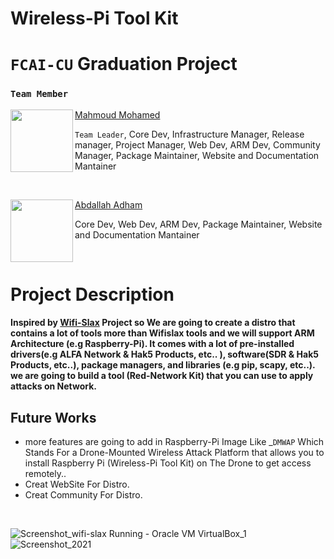 # Wireless-Pi Tool Kit
# `FCAI-CU` Graduation Project

### `Team Member `



<img align="left" width="100" height="100" src="https://user-images.githubusercontent.com/62524855/145219479-a19b4f86-7782-4a32-81d8-4cc855c5a8b3.png" /> [Mahmoud Mohamed](https://github.com/mmsaeed509?tab=repositories)

`Team Leader`, Core Dev, Infrastructure Manager, Release manager, Project Manager, Web Dev, ARM Dev, Community Manager, Package Maintainer, Website and Documentation Mantainer

<br />

<img align="left" width="100" height="100" src="https://user-images.githubusercontent.com/62524855/145222987-2ca3b513-2817-468d-8199-7e0da5cdfb13.png" /> [Abdallah Adham](https://github.com/0xSkorpioN) 

Core Dev, Web Dev, ARM Dev, Package Maintainer, Website and Documentation Mantainer

<br />

# Project Description
#### Inspired by [Wifi-Slax](https://www.wifislax.com/)  Project so We are going to create a distro that contains a lot of tools more than Wifislax tools and we will support ARM Architecture (e.g Raspberry-Pi). It comes with a lot of pre-installed drivers(e.g ALFA Network & Hak5 Products, etc.. ), software(SDR & Hak5 Products, etc..), package managers, and libraries (e.g pip, scapy, etc..). we are going to build  a tool (Red-Network Kit) that you can use to apply attacks on Network.

## Future Works

*  more features are going to add in Raspberry-Pi Image Like _`DMWAP` Which Stands For a Drone-Mounted Wireless Attack Platform that allows you to install Raspberry Pi (Wireless-Pi Tool Kit) on The Drone to get access remotely..
* Creat WebSite For Distro.
* Creat Community For Distro.

<br />

![Screenshot_wifi-slax  Running  - Oracle VM VirtualBox_1](https://user-images.githubusercontent.com/62524855/143377326-1367d858-3284-47e6-8f7e-96794f50ff20.png)
![Screenshot_2021](https://user-images.githubusercontent.com/62524855/143660963-2000948a-105c-4006-a869-731697c2e5aa.png)





<!-- ![wifi_pi](https://user-images.githubusercontent.com/62524855/143376012-0898101d-02db-48a2-ae3c-0df8cbfca4a1.png)-->
